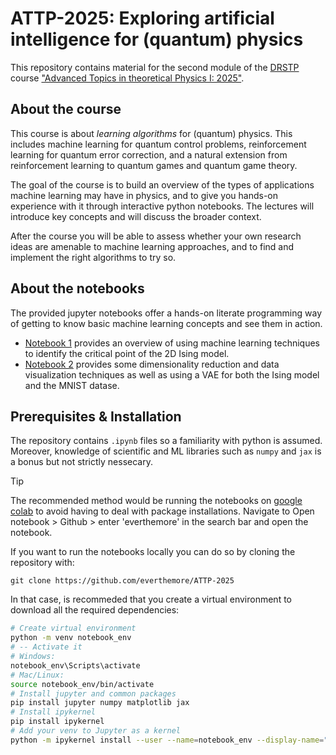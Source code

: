 # ATTP-2025: Exploring artificial intelligence for (quantum) physics

This repository contains material for the second module of the [DRSTP](https://www.drstp.nl/) course ["Advanced Topics in theoretical Physics I: 2025"](https://www.drstp.nl/events/advanced-topics-in-theoretical-physics-autumn-2025/).

## About the course

This course is about *learning algorithms* for (quantum) physics. This includes machine learning for quantum control problems, reinforcement learning for quantum error correction, and a natural extension from reinforcement learning to quantum games and quantum game theory.


The goal of the course is to build an overview of the types of applications machine learning may have in physics, and to give you hands-on experience with it through interactive python notebooks. The lectures will introduce key concepts and will discuss the broader context.


After the course you will be able to assess whether your own research ideas are amenable to machine learning approaches, and to find and implement the right algorithms to try so.

## About the notebooks

The provided jupyter notebooks offer a hands-on literate programming way of getting to know basic machine learning concepts and see them in action. 

- [Notebook 1](https://github.com/everthemore/ATTP-2025/blob/main/ATTP_1.ipynb) provides an overview of using machine learning techniques to identify the critical point of the 2D Ising model.
- [Notebook 2](https://github.com/everthemore/ATTP-2025/blob/main/ATTP_1-2.ipynb) provides some dimensionality reduction and data visualization techniques as well as using a VAE for both the Ising model and the MNIST datase.

## Prerequisites & Installation

The repository contains `.ipynb` files so a familiarity with python is assumed. Moreover, knowledge of scientific and ML libraries such as `numpy` and `jax` is a bonus but not strictly nessecary.

> [!TIP]
> The recommended method would be running the notebooks on [google colab](https://colab.research.google.com/) to avoid having to deal with package installations. Navigate to Open notebook > Github > enter 'everthemore' in the search bar and open the notebook.

If you want to run the notebooks locally you can do so by cloning the repository with:

```
git clone https://github.com/everthemore/ATTP-2025
```

In that case, is recommeded that you create a virtual environment to download all the required dependencies:

```bash
# Create virtual environment
python -m venv notebook_env
# -- Activate it 
# Windows:
notebook_env\Scripts\activate
# Mac/Linux:
source notebook_env/bin/activate
# Install jupyter and common packages
pip install jupyter numpy matplotlib jax
# Install ipykernel
pip install ipykernel
# Add your venv to Jupyter as a kernel
python -m ipykernel install --user --name=notebook_env --display-name="Python (notebook_env)"
```
